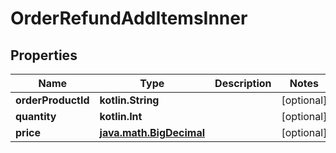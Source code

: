 
# OrderRefundAddItemsInner

## Properties
| Name | Type | Description | Notes |
| ------------ | ------------- | ------------- | ------------- |
| **orderProductId** | **kotlin.String** |  |  [optional] |
| **quantity** | **kotlin.Int** |  |  [optional] |
| **price** | [**java.math.BigDecimal**](java.math.BigDecimal.md) |  |  [optional] |



